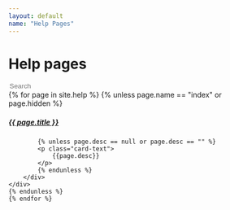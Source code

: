 ```yaml
---
layout: default
name: "Help Pages"
---
```

# Help pages

<input class="form-control me-2 d-flex mb-4" id="query" type="search" placeholder="Search" aria-label="Search">

<div id="cards">
	{% for page in site.help %}
	{% unless page.name == "index" or page.hidden %}
	<div class="card mt-2 mb-2" data-keywords="{{ page.keywords | join: ' ' }}">
		<div class="card-body">
			<h5 class="card-title"><a href="{{ page.url | remove: 'index.html' }}">{{ page.title }}</a></h5>
			
			{% unless page.desc == null or page.desc == "" %}
			<p class="card-text">
				{{page.desc}}
			</p>
			{% endunless %}
		</div>
	</div>
	{% endunless %}
	{% endfor %}
</div>
<style type="text/css">
	h4 {
		border-bottom: solid 1px rgb(200,200,200);
	}
	a:hover {
		text-decoration:none;
	}
	.form-control {
		border: 1px solid var(--table-border-color);
		background-color: var(--table-background-color);
	}
	.form-control:focus {
		background-color: var(--table-background-color);
		color: var(--primary-color);
	}
	.card {
		background-color: var(--table-background-color);
		border: 1px solid var(--table-border-color);
	}
</style>
<script>
	const pages=document.getElementById('cards').getElementsByClassName('card')
	const queryElement = document.getElementById('query')

	queryElement.addEventListener('input', function(event) {
		event.preventDefault()
		for (let i = 0; i < pages.length; i++) {
			if (pages[i].innerText.toLowerCase().includes(queryElement.value.toLowerCase()) || pages[i].getAttribute('data-keywords').toLowerCase().includes(queryElement.value.toLowerCase())) {
				pages[i].classList.remove('d-none')
			} else {
				pages[i].classList.add('d-none')
			}
		}	
	})
</script>